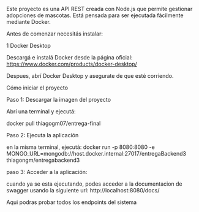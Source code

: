 Este proyecto es una API REST creada con Node.js que permite gestionar adopciones de mascotas. Está pensada para ser ejecutada fácilmente mediante Docker.

Antes de comenzar necesitás instalar:

1 Docker Desktop

Descargá e instalá Docker desde la página oficial:  
https://www.docker.com/products/docker-desktop/

Despues, abrí Docker Desktop y asegurate de que esté corriendo.


Cómo iniciar el proyecto

Paso 1: Descargar la imagen del proyecto

Abrí una terminal y ejecutá:

docker pull thiagogm07/entrega-final

Paso 2: Ejecuta la aplicación

en la misma terminal, ejecutá: docker run -p 8080:8080 -e MONGO_URL=mongodb://host.docker.internal:27017/entregaBackend3 thiagongm/entregabackend3

paso 3: Acceder a la aplicación:

cuando ya se esta ejecutando, podes acceder a la documentacion de swagger usando la siguiente url: http://localhost:8080/docs/

Aqui podras probar todos los endpoints del sistema